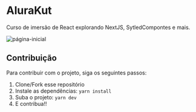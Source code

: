 # AluraKut

Curso de imersão de React explorando NextJS, SytledCompontes e mais.

![página-inicial](../docs/images/pagina_inicial.png)

## Contribuição

Para contribuir com o projeto, siga os seguintes passos:

1. Clone/Fork esse repositório
2. Instale as dependências: `yarn install`
3. Suba o projeto: `yarn dev`
4. E contribua!!